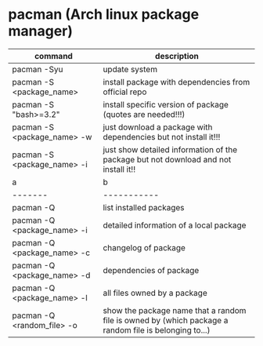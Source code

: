 # pacman (Arch linux package manager)
|command|description|
|-------|-----------|
|pacman -Syu|update system|
|pacman -S &lt;package_name&gt;|install package with dependencies from official repo|
|pacman -S "bash>=3.2"|install specific version of package (quotes are needed!!!)|
|pacman -S &lt;package_name&gt; -w|just download a package with dependencies but not install it!!!|
|pacman -S &lt;package_name&gt; -i|just show detailed information of the package but not download and not install it!!|
|a|b|
|-------|-----------|
|pacman -Q|list installed packages|
|pacman -Q &lt;package_name&gt; -i|detailed information of a local package|
|pacman -Q &lt;package_name&gt; -c|changelog of package|
|pacman -Q &lt;package_name&gt; -d|dependencies of package|
|pacman -Q &lt;package_name&gt; -l|all files owned by a package|
|pacman -Q &lt;random_file&gt; -o|show the package name that a random file is owned by (which package a random file is belonging to...)|
